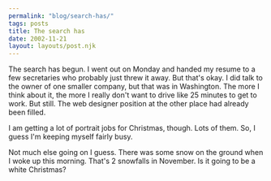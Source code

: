 ```yaml
---
permalink: "blog/search-has/"
tags: posts
title: The search has
date: 2002-11-21
layout: layouts/post.njk
---
```


The search has begun. I went out on Monday and handed my resume to a few secretaries who probably just threw it away. But that's okay. I did talk to the owner of one smaller company, but that was in Washington. The more I think about it, the more I really don't want to drive like 25 minutes to get to work. But still. The web designer position at the other place had already been filled. 

I am getting a lot of portrait jobs for Christmas, though. Lots of them. So, I guess I'm keeping myself fairly busy. 

Not much else going on I guess. There was some snow on the ground when I woke up this morning. That's 2 snowfalls in November. Is it going to be a white Christmas?